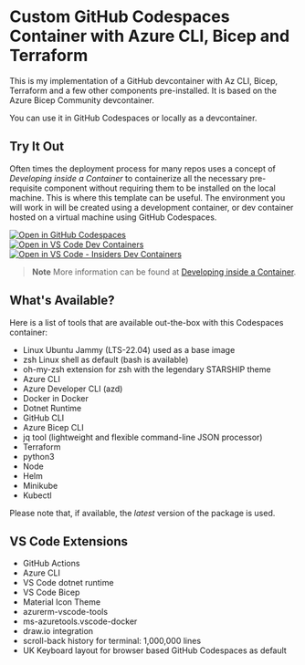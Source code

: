 # Custom GitHub Codespaces Container with Azure CLI, Bicep and Terraform

This is my implementation of a GitHub devcontainer with Az CLI, Bicep, Terraform and a few other components pre-installed. It is based on the Azure Bicep Community devcontainer.

You can use it in GitHub Codespaces or locally as a devcontainer.

## Try It Out

Often times the deployment process for many repos uses a concept of *Developing inside a Container* to containerize all the necessary pre-requisite component without requiring them to be installed on the local machine. This is where this template can be useful. The environment you will work in will be created using a development container, or dev container hosted on a virtual machine using GitHub Codespaces.

[![Open in GitHub Codespaces](https://github.com/codespaces/badge.svg)](https://codespaces.new/oliverlabs/azdevcont) <br>
[![Open in VS Code Dev Containers](https://img.shields.io/static/v1?style=for-the-badge&label=VSCode%20-%20DevContainer&message=Open&color=blue&logo=visualstudiocode)](https://vscode.dev/redirect?url=vscode://ms-vscode-remote.remote-containers/cloneInVolume?url=https://github.com/oliverlabs/azdevcont)
[![Open in VS Code - Insiders Dev Containers](https://img.shields.io/static/v1?style=for-the-badge&label=VSCode-Insiders%20-%20Devcontainer&message=Open&color=blue&logo=visualstudiocode)](https://insiders.vscode.dev/redirect?url=vscode-insiders://ms-vscode-remote.remote-containers/cloneInVolume?url=https://github.com/oliverlabs/azdevcont)

> **Note**
> More information can be found at [Developing inside a Container](https://code.visualstudio.com/docs/remote/containers).

## What's Available?

Here is a list of tools that are available out-the-box with this Codespaces container:

- Linux Ubuntu Jammy (LTS-22.04) used as a base image
- zsh Linux shell as default (bash is available)
- oh-my-zsh extension for zsh with the legendary STARSHIP theme
- Azure CLI
- Azure Developer CLI (azd)
- Docker in Docker
- Dotnet Runtime
- GitHub CLI
- Azure Bicep CLI
- jq tool (lightweight and flexible command-line JSON processor)
- Terraform
- python3
- Node
- Helm
- Minikube
- Kubectl

Please note that, if available, the *latest* version of the package is used.

## VS Code Extensions

- GitHub Actions
- Azure CLI
- VS Code dotnet runtime
- VS Code Bicep
- Material Icon Theme
- azurerm-vscode-tools
- ms-azuretools.vscode-docker
- draw.io integration
- scroll-back history for terminal: 1,000,000 lines
- UK Keyboard layout for browser based GitHub Codespaces as default
